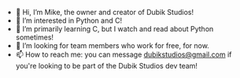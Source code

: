 - 👋 Hi, I’m Mike, the owner and creator of Dubik Studios!
- 👀 I’m interested in Python and C!
- 🌱 I’m primarily learning C, but I watch and read about Python sometimes!
- 💞️ I’m looking for team members who work for free, for now.
- 📫 How to reach me: you can message dubikstudios@gmail.com if you're looking to be part of the Dubik Studios dev team!

<!---
DubikStudios-Mike/DubikStudios-Mike is a ✨ S P E C I A L ✨ repository because it's `README.md` (this file) appears on my GitHub profile.
--->

